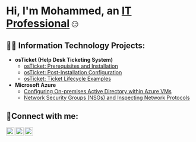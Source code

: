 <h1>Hi, I'm Mohammed, an <a href=https://www.linkedin.com/in/mohammed-najeeb-026046266/>IT Professional</a>☺</h1>

<h2>👨‍💻 Information Technology Projects:</h2>

- <b>osTicket (Help Desk Ticketing System)</b>
  - [osTicket: Prerequisites and Installation](https://github.com/moenajeeb/osticket-prereqs)
  - [osTicket: Post-Installation Configuration](https://github.com/moenajeeb/post-install-config)
  - [osTicket: Ticket Lifecycle Examples](https://github.com/moenajeeb/ticket-lifecycle)
- <b>Microsoft Azure</b>
  - [Configuring On-premises Active Directory within Azure VMs](https://github.com/moenajeeb/configure-ad)
  - [Network Security Groups (NSGs) and Inspecting Network Protocols](https://github.com/moenajeeb/azure-network-protocols)

<h2>🤳Connect with me:</h2>

[<img align="left" alt="Josh | Twitter" width="22px" src="https://cdn.jsdelivr.net/npm/simple-icons@v3/icons/twitter.svg" />][twitter]
[<img align="left" alt="Josh | LinkedIn" width="22px" src="https://cdn.jsdelivr.net/npm/simple-icons@v3/icons/linkedin.svg" />][linkedin]
[<img align="left" alt="Josh | Instagram" width="22px" src="https://cdn.jsdelivr.net/npm/simple-icons@v3/icons/instagram.svg" />][instagram]

[twitter]: https://twitter.com/Josh
[instagram]: https://www.instagram.com/Josh
[linkedin]: https://linkedin.com/in/Josh

